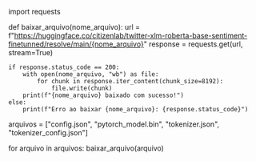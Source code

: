 import requests

def baixar_arquivo(nome_arquivo):
    url = f"https://huggingface.co/citizenlab/twitter-xlm-roberta-base-sentiment-finetunned/resolve/main/{nome_arquivo}"
    response = requests.get(url, stream=True)
    
    if response.status_code == 200:
        with open(nome_arquivo, "wb") as file:
            for chunk in response.iter_content(chunk_size=8192):
                file.write(chunk)
        print(f"{nome_arquivo} baixado com sucesso!")
    else:
        print(f"Erro ao baixar {nome_arquivo}: {response.status_code}")

arquivos = ["config.json", "pytorch_model.bin", "tokenizer.json", "tokenizer_config.json"]

for arquivo in arquivos:
    baixar_arquivo(arquivo)
